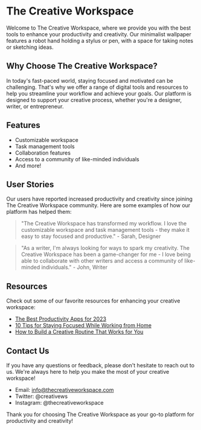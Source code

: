 <!--font:Montserrat-->

# The Creative Workspace

Welcome to The Creative Workspace, where we provide you with the best tools to enhance your productivity and creativity. Our minimalist wallpaper features a robot hand holding a stylus or pen, with a space for taking notes or sketching ideas.

## Why Choose The Creative Workspace?

In today's fast-paced world, staying focused and motivated can be challenging. That's why we offer a range of digital tools and resources to help you streamline your workflow and achieve your goals. Our platform is designed to support your creative process, whether you're a designer, writer, or entrepreneur.

## Features

- Customizable workspace
- Task management tools
- Collaboration features
- Access to a community of like-minded individuals
- And more!

## User Stories

Our users have reported increased productivity and creativity since joining The Creative Workspace community. Here are some examples of how our platform has helped them:

> "The Creative Workspace has transformed my workflow. I love the customizable workspace and task management tools - they make it easy to stay focused and productive." - Sarah, Designer

> "As a writer, I'm always looking for ways to spark my creativity. The Creative Workspace has been a game-changer for me - I love being able to collaborate with other writers and access a community of like-minded individuals." - John, Writer

## Resources

Check out some of our favorite resources for enhancing your creative workspace:

- [The Best Productivity Apps for 2023](#)
- [10 Tips for Staying Focused While Working from Home](#)
- [How to Build a Creative Routine That Works for You](#)

## Contact Us

If you have any questions or feedback, please don't hesitate to reach out to us. We're always here to help you make the most of your creative workspace!

- Email: info@thecreativeworkspace.com
- Twitter: @creativews
- Instagram: @thecreativeworkspace

Thank you for choosing The Creative Workspace as your go-to platform for productivity and creativity!

<!--

Write me content for website with wallpaper which alt text is:

"A wallpaper featuring a minimalist graphic of a robot hand holding a stylus or pen, with a space for taking notes or sketching ideas."

The name/title of the page should not be 1:1 copy of the alt text but rather a real content of the website which is using this wallpaper.

- Use markdown format 
- Start with heading
- Heading should be short and concise
- The content should look like a real website 
- The website should not be about the wallpaper, wallpaper is just a related background
- Heading should be contain work "wallpaper" or "background"
- Include real sections like references, contact, user stories, etc. use things relevant to the page purpose.
- Feel free to use structure like headings, bullets, numbering, blockquotes, paragraphs, horizontal lines, etc.
- You can use formatting like bold or _italic_
- You can include UTF-8 emojis
- Links should be only #hash anchors (and you can refer to the document itself)
- Do not include images


---


# The Digital Workspace Background

Welcome to the Digital Workspace, where we provide you with the best tools to enhance your productivity and creativity. Our wallpaper features a minimalist graphic of a robot hand holding a stylus or pen, with a space for taking notes or sketching ideas. This background is designed to inspire you to take action and bring your ideas to life.

## Why Choose the Digital Workspace?

We understand that in today's fast-paced world, it can be challenging to stay focused and motivated. That's why we offer a range of digital tools and resources to help you streamline your workflow and achieve your goals. Our platform is designed to support your creative process, whether you're a designer, writer, or entrepreneur.

## Features

- Customizable workspace
- Task management tools
- Collaboration features
- Access to a community of like-minded individuals
- And more!

## User Stories

Our users have reported increased productivity and creativity since joining the Digital Workspace community. Here are some examples of how our platform has helped them:

> "I used to struggle with staying organized and on-task, but the Digital Workspace has completely transformed my workflow. I love the customizable workspace and task management tools - they make it easy to stay focused and productive." - Sarah, Designer

> "As a writer, I'm always looking for ways to spark my creativity. The Digital Workspace has been a game-changer for me - I love being able to collaborate with other writers and access a community of like-minded individuals." - John, Writer

## References

Check out some of our favorite resources for enhancing your digital workspace:

- [The Best Productivity Apps for 2023](#)
- [10 Tips for Staying Focused While Working from Home](#)
- [How to Build a Creative Routine That Works for You](#)

## Contact Us

If you have any questions or feedback, please don't hesitate to reach out to us. We're always here to help you make the most of your digital workspace!

- Email: info@digitalworkspace.com
- Twitter: @digitalworkspace
- Instagram: @digitalworkspace

Thank you for choosing the Digital Workspace as your go-to platform for productivity and creativity!


---


Heading is too long, rewrite whole content.


---


# The Creative Workspace

Welcome to The Creative Workspace, where we provide you with the best tools to enhance your productivity and creativity. Our minimalist wallpaper features a robot hand holding a stylus or pen, with a space for taking notes or sketching ideas.

## Why Choose The Creative Workspace?

In today's fast-paced world, staying focused and motivated can be challenging. That's why we offer a range of digital tools and resources to help you streamline your workflow and achieve your goals. Our platform is designed to support your creative process, whether you're a designer, writer, or entrepreneur.

## Features

- Customizable workspace
- Task management tools
- Collaboration features
- Access to a community of like-minded individuals
- And more!

## User Stories

Our users have reported increased productivity and creativity since joining The Creative Workspace community. Here are some examples of how our platform has helped them:

> "The Creative Workspace has transformed my workflow. I love the customizable workspace and task management tools - they make it easy to stay focused and productive." - Sarah, Designer

> "As a writer, I'm always looking for ways to spark my creativity. The Creative Workspace has been a game-changer for me - I love being able to collaborate with other writers and access a community of like-minded individuals." - John, Writer

## Resources

Check out some of our favorite resources for enhancing your creative workspace:

- [The Best Productivity Apps for 2023](#)
- [10 Tips for Staying Focused While Working from Home](#)
- [How to Build a Creative Routine That Works for You](#)

## Contact Us

If you have any questions or feedback, please don't hesitate to reach out to us. We're always here to help you make the most of your creative workspace!

- Email: info@thecreativeworkspace.com
- Twitter: @creativews
- Instagram: @thecreativeworkspace

Thank you for choosing The Creative Workspace as your go-to platform for productivity and creativity!


---


Write me a Google font which is best fitting for the website.

Pick from the list:
- Open Sans
- Orbitron
- Poppins
- Great Vibes
- Playfair Display
- Lato
- IBM Plex Sans
- Exo 2
- Alegreya
- Roboto
- Dancing Script
- Raleway
- Futura
- Montserrat
- Barlow Condensed
- Inter
- Lobster


Write just the font name nothing else.


---


Montserrat

-->
